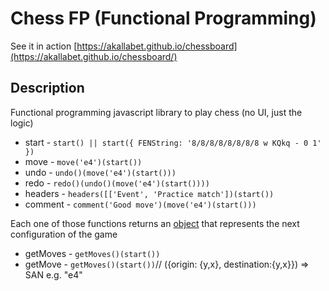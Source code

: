 # Chess FP (Functional Programming)

See it in action [https://akallabet.github.io/chessboard](https://akallabet.github.io/chessboard/)

## Description

Functional programming javascript library to play chess (no UI, just the logic)

- start - `start() || start({ FENString: '8/8/8/8/8/8/8/8 w KQkq - 0 1' })`
- move - `move('e4')(start())`
- undo - `undo()(move('e4')(start()))`
- redo - `redo()(undo()(move('e4')(start())))`
- headers - `headers([['Event', 'Practice match'])(start())`
- comment - `comment('Good move')(move('e4')(start()))`

Each one of those functions returns an [object](configuration.md) that represents the next configuration of the game

- getMoves - `getMoves()(start())`
- getMove - `getMoves()(start())`// ({origin: {y,x}, destination:{y,x}}) => SAN e.g. "e4"
